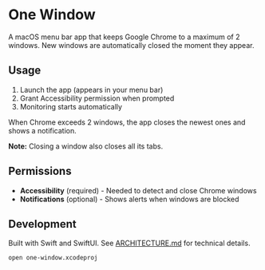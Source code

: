 # One Window

A macOS menu bar app that keeps Google Chrome to a maximum of 2 windows. New windows are automatically closed the moment they appear.

## Usage

1. Launch the app (appears in your menu bar)
2. Grant Accessibility permission when prompted
3. Monitoring starts automatically

When Chrome exceeds 2 windows, the app closes the newest ones and shows a notification.

**Note:** Closing a window also closes all its tabs.

## Permissions

- **Accessibility** (required) - Needed to detect and close Chrome windows
- **Notifications** (optional) - Shows alerts when windows are blocked

## Development

Built with Swift and SwiftUI. See [ARCHITECTURE.md](ARCHITECTURE.md) for technical details.

```bash
open one-window.xcodeproj
```